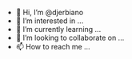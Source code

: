 - 👋 Hi, I’m @djerbiano
- 👀 I’m interested in ...
- 🌱 I’m currently learning ...
- 💞️ I’m looking to collaborate on ...
- 📫 How to reach me ...

<!---
djerbiano/djerbiano is a ✨ special ✨ repository because its `README.md` (this file) appears on your GitHub profile.
You can click the Preview link to take a look at your changes.
--->
